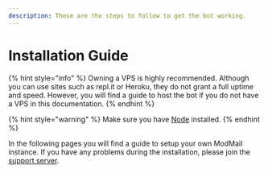 ```yaml
---
description: These are the steps to follow to get the bot working.
---
```


# Installation Guide

{% hint style="info" %}
Owning a VPS is highly recommended. Although you can use sites such as repl.it or Heroku, they do not grant a full uptime and speed. However, you will find a guide to host the bot if you do not have a VPS in this documentation.
{% endhint %}

{% hint style="warning" %}
Make sure you have [Node](https://nodejs.org/en/) installed. 
{% endhint %}

In the following pages you will find a guide to setup your own ModMail instance. If you have any problems during the installation, please join the [support server](https://discord.gg/aUNhdFD).

